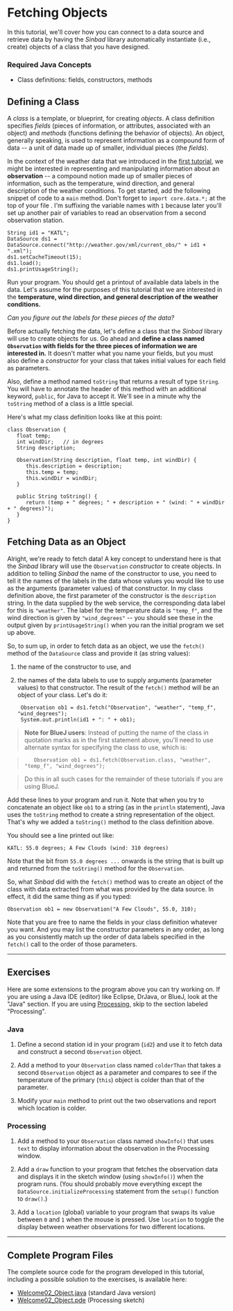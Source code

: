 # Fetching Objects

In this tutorial, we'll cover how you can connect to a data source and retrieve data by having the *Sinbad* library automatically instantiate (i.e., create) objects of a class that you have designed.

### Required Java Concepts

* Class definitions: fields, constructors, methods


## Defining a Class

A _class_ is a template, or blueprint, for creating _objects_. A class definition specifies _fields_ (pieces of information, or attributes, associated with an object) and _methods_ (functions defining the behavior of objects). An object, generally speaking, is used to represent  information as a compound form of data -- a unit of data made up of smaller, individual pieces (the _fields_).

In the context of the weather data that we introduced in the [first tutorial](welcome01.md), we might be interested in representing and manipulating information about an **observation** -- a compound notion made up of smaller pieces of information, such as the temperature, wind direction, and general description of the weather conditions. To get started, add the following snippet of code to a `main` method. Don't forget to `import core.data.*;` at the top of your file . I'm suffixing the variable names with `1` because later you'll set up another pair of variables to read an observation from a second observation station.


    String id1 = "KATL";
    DataSource ds1 = DataSource.connect("http://weather.gov/xml/current_obs/" + id1 + ".xml"); 
    ds1.setCacheTimeout(15);  
    ds1.load();
    ds1.printUsageString();

Run your program. You should get a printout of available data labels in the data. Let's assume for the purposes of this tutorial that we are interested in the **temperature, wind direction, and general description of the weather conditions.** 

_Can you figure out the labels for these pieces of the data?_

Before actually fetching the data, let's define a class that the *Sinbad* library will use to create objects for us. Go ahead and **define a class named `Observation` with fields for the three pieces of information we are interested in.** It doesn't matter what you name your fields, but you must also define a _constructor_ for your class that takes initial values for each field as parameters.

Also, define a method named `toString` that returns a result of type `String`. You will have to annotate the header of this method with an additional keyword, `public`, for Java to accept it. We'll see in a minute why the `toString` method of a class is a little special.

Here's what my class definition looks like at this point:

````
class Observation {
   float temp;
   int windDir;   // in degrees
   String description;
   
   Observation(String description, float temp, int windDir) {
      this.description = description;
      this.temp = temp;
      this.windDir = windDir;
   }
      
   public String toString() {
      return (temp + " degrees; " + description + " (wind: " + windDir + " degrees)");
   }
}
````

## Fetching Data as an Object

Alright, we're ready to fetch data! A key concept to understand here is that the *Sinbad* library will use the `Observation` _constructor_ to create objects. In addition to telling *Sinbad* the name of the constructor to use, you need to tell it the names of the labels in the data whose values you would like to use as the arguments (parameter values) of that constructor. In my class definition above, the first parameter of the constructor is the `description` string. In the data supplied by the web service, the corresponding data label for this is `"weather"`. The label for the temperature data is `"temp_f"`, and the wind direction is given by `"wind_degrees"` -- you should see these in the output given by `printUsageString()` when you ran the initial program we set up above.

So, to sum up, in order to fetch data as an object, we use the `fetch()` method of the `DataSource` class and provide it (as string values):

1. the name of the constructor to use, and 
2. the names of the data labels to use to supply arguments (parameter values) to that constructor. The result of the `fetch()` method will be an object of your class. Let's do it:

        Observation ob1 = ds1.fetch("Observation", "weather", "temp_f", "wind_degrees");    
        System.out.println(id1 + ": " + ob1);

> **Note for BlueJ users**: Instead of putting the name of the class in quotation marks as in the first statement above, you'll need to use alternate syntax for specifying the class to use, which is:

>        Observation ob1 = ds1.fetch(Observation.class, "weather", "temp_f", "wind_degrees");    

> Do this in all such cases for the remainder of these tutorials if you are using BlueJ.


Add these lines to your program and run it. Note that when you try to concatenate an object like `ob1` to a string (as in the `println` statement), Java uses the `toString` method to create a string representation of the object. That's why we added a `toString()` method to the class definition above. 

You should see a line printed out like:

````
KATL: 55.0 degrees; A Few Clouds (wind: 310 degrees)
````

Note that the bit from `55.0 degrees ...` onwards is the string that is built up and returned from the `toString()` method for the `Observation`.

So, what *Sinbad* did with the `fetch()` method was to create an object of the class with data extracted from what was provided by the data source. In effect, it did the same thing as if you typed:

    Observation ob1 = new Observation("A Few Clouds", 55.0, 310);

Note that you are free to name the fields in your class definition whatever you want. And you may list the constructor parameters in any order, as long as you consistently match up the order of data labels specified in the `fetch()` call to the order of those parameters. 


----

## Exercises

Here are some extensions to the program above you can try working on. If you are using a Java IDE (editor) like Eclipse, DrJava, or BlueJ, look at the "Java" section. If you are using [Processing](http://processing.org), skip to the section labeled "Processing".

### Java

1. Define a second station id in your program (`id2`) and use it to fetch data and construct a second `Observation` object. 

2. Add a method to your `Observation` class named `colderThan` that takes a second `Observation` object as a parameter and compares to see if the temperature of the primary (`this`) object is colder than that of the parameter.

3. Modify your `main` method to print out the two observations and report which location is colder. 



### Processing

1. Add a method to your `Observation` class named `showInfo()`  that uses `text` to display information about the observation in the Processing window.

2. Add a `draw` function to your program that fetches the observation data and displays it in the sketch window (using `showInfo()`) when the program runs. (You should probably move everything except the `DataSource.initializeProcessing` statement from the `setup()` function to `draw()`.)

3. Add a `location` (global) variable to your program that swaps its value between `0` and `1` when the mouse is pressed. Use `location` to toggle the display between weather observations for two different locations. 





----

## Complete Program Files

The complete source code for the program developed in this tutorial, including a possible solution to the exercises, is available here:

* [Welcome02_Object.java](https://github.com/berry-cs/sinbad/raw/master/tutorials/java/Welcome02_Object.java) (standard Java version)
* [Welcome02_Object.pde](https://github.com/berry-cs/sinbad/raw/master/tutorials/java/Welcome02_Object/Welcome02_Object.pde) (Processing sketch)
